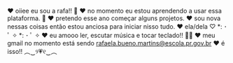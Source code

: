 ♥ oiiee eu sou a rafa!! 💞️ 
♥ no momento eu estou aprendendo
 a usar essa plataforma. 🌺
♥ pretendo esse ano começar alguns projetos.
♥ sou nova nessas coisas então
 estou anciosa para iniciar nisso tudo.
♥ ela/dela ♡ *: ･ ﾟ ✧ *: ･ ﾟ ✧
♥ eu amooo ler, escutar música e tocar teclado!! 🎹💕
♥ meu gmail no momento está sendo
rafaela.bueno.martins@escola.pr.gov.br 
♥ é isso!! ︵‿୨💗୧‿︵
